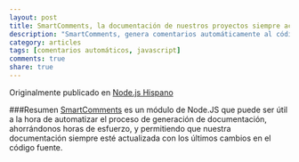 ```yaml
---
layout: post
title: SmartComments, la documentación de nuestros proyectos siempre actualizada.
description: "SmartComments, genera comentarios automáticamente al código javascript."
category: articles
tags: [comentarios automáticos, javascript]
comments: true
share: true
---
```

Originalmente publicado en [Node.js Hispano](http://www.nodehispano.com/2014/04/smartcomments-genera-comentarios-automaticamente-al-codigo-javascript/)

###Resumen
[SmartComments](http://smartcomments.github.io/) es un módulo de Node.JS que puede ser útil a la hora de automatizar el proceso de generación de documentación, ahorrándonos horas de esfuerzo, y permitiendo que nuestra documentación siempre esté actualizada con los últimos cambios en el código fuente.
